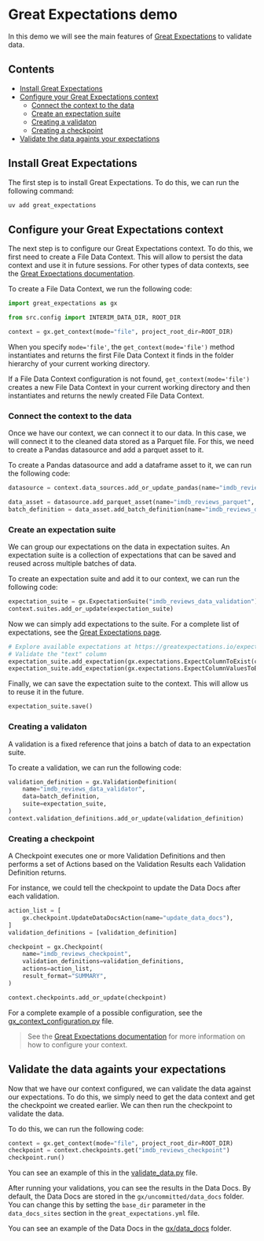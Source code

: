 # Great Expectations demo<!-- omit in toc -->
In this demo we will see the main features of [Great Expectations](https://greatexpectations.io/) to validate data.

## Contents <!-- omit in toc -->
- [Install Great Expectations](#install-great-expectations)
- [Configure your Great Expectations context](#configure-your-great-expectations-context)
  - [Connect the context to the data](#connect-the-context-to-the-data)
  - [Create an expectation suite](#create-an-expectation-suite)
  - [Creating a validaton](#creating-a-validaton)
  - [Creating a checkpoint](#creating-a-checkpoint)
- [Validate the data againts your expectations](#validate-the-data-againts-your-expectations)

## Install Great Expectations
The first step is to install Great Expectations. To do this, we can run the following command:
```bash
uv add great_expectations
```

## Configure your Great Expectations context
The next step is to configure our Great Expectations context. To do this, we first need to create a File Data Context. This will allow to persist the data context and use it in future sessions. For other types of data contexts, see the [Great Expectations documentation](https://docs.greatexpectations.io/docs/core/set_up_a_gx_environment/create_a_data_context).

To create a File Data Context, we run the following code:
```python
import great_expectations as gx

from src.config import INTERIM_DATA_DIR, ROOT_DIR

context = gx.get_context(mode="file", project_root_dir=ROOT_DIR)
```

When you specify `mode='file'`, the `get_context(mode='file')` method instantiates and returns the first File Data Context it finds in the folder hierarchy of your current working directory.

If a File Data Context configuration is not found, `get_context(mode='file')` creates a new File Data Context in your current working directory and then instantiates and returns the newly created File Data Context.

### Connect the context to the data
Once we have our context, we can connect it to our data. In this case, we will connect it to the cleaned data stored as a Parquet file. For this, we need to create a Pandas datasource and add a parquet asset to it.

To create a Pandas datasource and add a dataframe asset to it, we can run the following code:
```python
datasource = context.data_sources.add_or_update_pandas(name="imdb_reviews")

data_asset = datasource.add_parquet_asset(name="imdb_reviews_parquet", path=INTERIM_DATA_DIR / "imdb_cleaned.parquet")
batch_definition = data_asset.add_batch_definition(name="imdb_reviews_data")
```

### Create an expectation suite
We can group our expectations on the data in expectation suites. An expectation suite is a collection of expectations that can be saved and reused across multiple batches of data.

To create an expectation suite and add it to our context, we can run the following code:
```python
expectation_suite = gx.ExpectationSuite("imdb_reviews_data_validation")
context.suites.add_or_update(expectation_suite)
```

Now we can simply add expectations to the suite. For a complete list of expectations, see the [Great Expectations page](https://greatexpectations.io/expectations/).

```python
# Explore available expectations at https://greatexpectations.io/expectations/
# Validate the "text" column
expectation_suite.add_expectation(gx.expectations.ExpectColumnToExist(column="text"))
expectation_suite.add_expectation(gx.expectations.ExpectColumnValuesToBeOfType(column="text", type_="str"))
```

Finally, we can save the expectation suite to the context. This will allow us to reuse it in the future.
```python
expectation_suite.save()
```

### Creating a validaton
A validation is a fixed reference that joins a batch of data to an expectation suite.

To create a validation, we can run the following code:
```python
validation_definition = gx.ValidationDefinition(
    name="imdb_reviews_data_validator",
    data=batch_definition,
    suite=expectation_suite,
)
context.validation_definitions.add_or_update(validation_definition)
```

### Creating a checkpoint
A Checkpoint executes one or more Validation Definitions and then performs a set of Actions based on the Validation Results each Validation Definition returns.

For instance, we could tell the checkpoint to update the Data Docs after each validation.
```python
action_list = [
    gx.checkpoint.UpdateDataDocsAction(name="update_data_docs"),
]
validation_definitions = [validation_definition]

checkpoint = gx.Checkpoint(
    name="imdb_reviews_checkpoint",
    validation_definitions=validation_definitions,
    actions=action_list,
    result_format="SUMMARY",
)

context.checkpoints.add_or_update(checkpoint)
```

For a complete example of a possible configuration, see the [gx_context_configuration.py](../src/data/gx_context_configuration.py) file.

> See the [Great Expectations documentation](https://docs.greatexpectations.io/docs/core/set_up_a_gx_environment/create_a_data_context) for more information on how to configure your context.


## Validate the data againts your expectations
Now that we have our context configured, we can validate the data against our expectations. To do this, we simply need to
get the data context and get the checkpoint we created earlier. We can then run the checkpoint to validate the data.

To do this, we can run the following code:
```python
context = gx.get_context(mode="file", project_root_dir=ROOT_DIR)
checkpoint = context.checkpoints.get("imdb_reviews_checkpoint")
checkpoint.run()
```

You can see an example of this in the [validate_data.py](../src/data/validate_data.py) file.

After running your validations, you can see the results in the Data Docs. By default, the Data Docs are stored in the `gx/uncommitted/data_docs` folder. You can change this by setting the `base_dir` parameter in the `data_docs_sites` section in the `great_expectations.yml` file.

You can see an example of the Data Docs in the [gx/data_docs](../gx/data_docs/) folder.